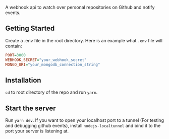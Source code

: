 A webhook api to watch over personal repositories on Github and notify events.

## Getting Started
Create a .env file in the root directory. Here is an example what `.env` file will contain:
```ini
PORT=3000
WEBHOOK_SECRET="your_webhook_secret"
MONGO_URI="your_mongodb_connection_string"
```
## Installation
`cd` to root directory of the repo and run `yarn`.

## Start the server
Run `yarn dev`. If you want to open your localhost port to a tunnel (For testing and debugging github events), install `nodejs-localtunnel` and bind it to the port your server is listening at.
